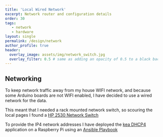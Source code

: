 ```yaml
---
title: 'Local Wired Network'
excerpt: Network router and configuration details
order: 30
tags:
   - network
   - hardware
layout: single
permalink: /design/network
author_profile: true
header:
  overlay_image: assets/img/network_switch.jpg
  overlay_filter: 0.5 # same as adding an opacity of 0.5 to a black background
---
```


## Networking

To keep network traffic away from my house WIFI network, and because some Arduino boards are not WIFI enabled, I have decided to use a wired network for the data.

This meant that I needed a rack mounted network switch, so scouring the local pages I found a [HP 2530 Network Switch](https://www.hpe.com/psnow/doc/c04111414)

To provide the IP4 network addresses I have deployed the [kea DHCP4]( https://kea.readthedocs.io/en/kea-2.2.0/arm/dhcp4-srv.html) application on a Raspberry Pi using an [Ansible Playbook]( https://github.com/sfawcett123/Ansible)

